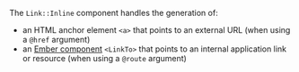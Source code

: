 The `Link::Inline` component handles the generation of:

*   an HTML anchor element `<a>` that points to an external URL (when using a `@href` argument)
*   an [Ember component](https://guides.emberjs.com/release/routing/linking-between-routes/#toc_the-linkto--component) `<LinkTo>` that points to an internal application link or resource (when using a `@route` argument)